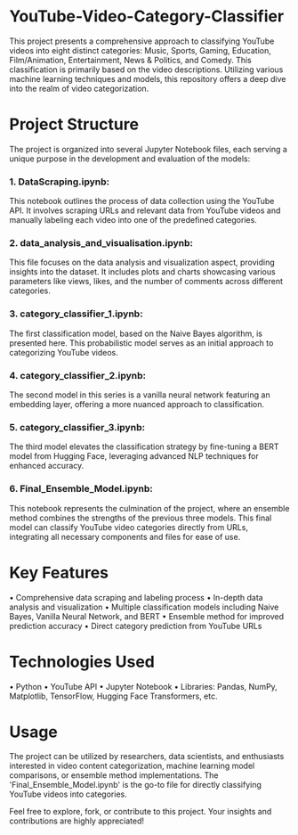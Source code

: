 # YouTube-Video-Category-Classifier

This project presents a comprehensive approach to classifying YouTube videos into eight distinct categories: Music, Sports, Gaming, Education, Film/Animation, Entertainment, News & Politics, and Comedy. This classification is primarily based on the video descriptions. Utilizing various machine learning techniques and models, this repository offers a deep dive into the realm of video categorization.

# Project Structure
The project is organized into several Jupyter Notebook files, each serving a unique purpose in the development and evaluation of the models:

### 1. DataScraping.ipynb: 
This notebook outlines the process of data collection using the YouTube API. It involves scraping URLs and relevant data from YouTube videos and manually labeling each video into one of the predefined categories.

### 2. data_analysis_and_visualisation.ipynb:
This file focuses on the data analysis and visualization aspect, providing insights into the dataset. It includes plots and charts showcasing various parameters like views, likes, and the number of comments across different categories.

### 3. category_classifier_1.ipynb: 
The first classification model, based on the Naive Bayes algorithm, is presented here. This probabilistic model serves as an initial approach to categorizing YouTube videos.

### 4. category_classifier_2.ipynb: 
The second model in this series is a vanilla neural network featuring an embedding layer, offering a more nuanced approach to classification.

### 5. category_classifier_3.ipynb: 
The third model elevates the classification strategy by fine-tuning a BERT model from Hugging Face, leveraging advanced NLP techniques for enhanced accuracy.

### 6. Final_Ensemble_Model.ipynb: 
This notebook represents the culmination of the project, where an ensemble method combines the strengths of the previous three models. This final model can classify YouTube video categories directly from URLs, integrating all necessary components and files for ease of use.

# Key Features
• Comprehensive data scraping and labeling process
• In-depth data analysis and visualization
• Multiple classification models including Naive Bayes, Vanilla Neural Network, and BERT
• Ensemble method for improved prediction accuracy
• Direct category prediction from YouTube URLs
# Technologies Used
• Python
• YouTube API
• Jupyter Notebook
• Libraries: Pandas, NumPy, Matplotlib, TensorFlow, Hugging Face Transformers, etc.
# Usage
The project can be utilized by researchers, data scientists, and enthusiasts interested in video content categorization, machine learning model comparisons, or ensemble method implementations. The 'Final_Ensemble_Model.ipynb' is the go-to file for directly classifying YouTube videos into categories.

Feel free to explore, fork, or contribute to this project. Your insights and contributions are highly appreciated!

